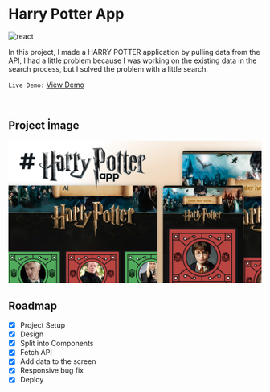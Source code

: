 # **Harry Potter App**


![react](https://img.shields.io/badge/React-20232A?style=for-the-badge&logo=react&logoColor=61DAFB)

In this project, I made a HARRY POTTER application by pulling data from the API, I had a little problem because I was working on the existing data in the search process, but I solved the problem with a little search.

`Live Demo:` [View Demo](https://azateser.github.io/50-React-Project/4.%20Harry%20Potter%20App/Live/)

<br>

## Project İmage


![harry-potter-app](../0.%20projectImages/4-harry-potter-app.png)


## Roadmap

- [x] Project Setup <br />
- [x] Design <br />
- [x] Split into Components <br />
- [x] Fetch API <br />
- [x] Add data to the screen <br />
- [x] Responsive bug fix <br />
- [x] Deploy <br />
